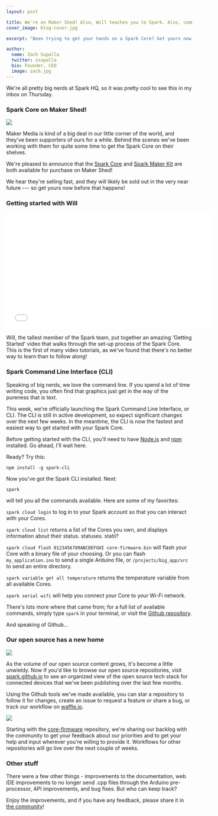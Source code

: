 ```yaml
---
layout: post

title: We're on Maker Shed! Also, Will teaches you to Spark. Also, command line goodness. Also, more.
cover_image: blog-cover.jpg

excerpt: "Been trying to get your hands on a Spark Core? Get yours now at Maker Shed, and party from the command line like it's 1987."

author:
  name: Zach Supalla
  twitter: zsupalla
  bio: Founder, CEO
  image: zach.jpg
---
```


We're all pretty big nerds at Spark HQ, so it was pretty cool to see this in my inbox on Thursday.

### Spark Core on Maker Shed!

<div class="full"><img src="{{ site.url }}/images/maker-shed.jpg"></div>

Maker Media is kind of a big deal in our little corner of the world, and they've been supporters of ours for a while. Behind the scenes we've been working with them for quite some time to get the Spark Core on their shelves.

We're pleased to announce that the [Spark Core](http://www.makershed.com/Spark_Core_Chip_Antenna_p/mkspk01.htm) and [Spark Maker Kit](http://www.makershed.com/Maker_Kit_with_Chip_Antenna_Core_p/mkspk05.htm) are both available for purchase on Maker Shed!

We hear they're selling fast, and they will likely be sold out in the very near future --- so get yours now before that happens!

### Getting started with Will

<iframe width="560" height="315" src="//www.youtube.com/embed/Bxda0hXtJz8" frameborder="0" allowfullscreen="allowfullscreen">&nbsp;</iframe>

Will, the tallest member of the Spark team, put together an amazing 'Getting Started' video that walks through the set-up process of the Spark Core. This is the first of many video tutorials, as we've found that there's no better way to learn than to follow along!

### Spark Command Line Interface (CLI)

Speaking of big nerds, we love the command line. If you spend a lot of time writing code, you often find that graphics just get in the way of the pureness that is text.

This week, we're officially launching the Spark Command Line Interface, or CLI. The CLI is still in active development, so expect significant changes over the next few weeks. In the meantime, the CLI is now the fastest and easiest way to get started with your Spark Core.

Before getting started with the CLI, you'll need to have [Node.js](http://nodejs.org/) and [npm](https://www.npmjs.org/) installed. Go ahead, I'll wait here.

Ready? Try this:

`npm install -g spark-cli`

Now you've got the Spark CLI installed. Next:

`spark`

will tell you all the commands available. Here are some of my favorites:

`spark cloud login` to log in to your Spark account so that you can interact with your Cores.

`spark cloud list` returns a list of the Cores you own, and displays information about their status. statuses. statii?

`spark cloud flash 0123456789ABCDEFGHI core-firmware.bin` will flash your Core with a binary file of your choosing. Or you can flash `my_application.ino` to send a single Arduino file, or `/projects/big_app/src` to send an entire directory.

`spark variable get all temperature` returns the temperature variable from all available Cores.

`spark serial wifi` will help you connect your Core to your Wi-Fi network.

There's lots more where that came from; for a full list of available commands, simply type `spark` in your terminal, or visit the [Github repository](https://github.com/spark/spark-cli).

And speaking of Github...

### Our open source has a new home

<div class="full"><img src="{{ site.url }}/images/spark-source.png"></div>

As the volume of our open source content grows, it's become a little unwieldy. Now if you'd like to browse our open source repositories, visit [spark.github.io](http://spark.github.io) to see an organized view of the open source tech stack for connected devices that we've been publishing over the last few months.

Using the Github tools we've made available, you can star a repository to follow it for changes, create an issue to request a feature or share a bug, or track our workflow on [waffle.io](http://www.waffle.io).

<div class="full"><img src="{{ site.url }}/images/waffle.png"></div>

Starting with the [core-firmware](https://www.github.com/spark/core-firmware) repository, we're sharing our backlog with the community to get your feedback about our priorities and to get your help and input wherever you're willing to provide it. Workflows for other repositories will go live over the next couple of weeks.

### Other stuff

There were a few other things - improvements to the documentation, web IDE improvements to no longer send .cpp files through the Arduino pre-processor, API improvements, and bug fixes. But who can keep track?

Enjoy the improvements, and if you have any feedback, please share it in [the community](https://community.spark.io)!

